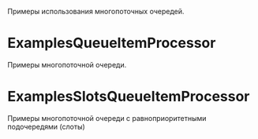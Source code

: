 Примеры использования многопоточных очередей.

# ExamplesQueueItemProcessor

Примеры многопоточной очереди.

# ExamplesSlotsQueueItemProcessor

Примеры многопоточной очереди с равноприоритетными подочередями (слоты)
